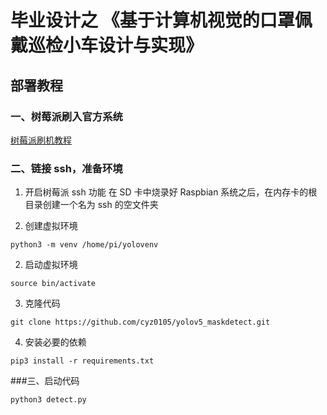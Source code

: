 # 毕业设计之 《基于计算机视觉的口罩佩戴巡检小车设计与实现》

## 部署教程

### 一、树莓派刷入官方系统
[树莓派刷机教程](https://blog.csdn.net/xiaozhoukong/article/details/112726366 '树莓派刷机教程') 
### 二、链接 ssh，准备环境

1. 开启树莓派 ssh 功能
   在 SD 卡中烧录好 Raspbian 系统之后，在内存卡的根目录创建一个名为 ssh 的空文件夹

2. 创建虚拟环境

```shell
python3 -m venv /home/pi/yolovenv
```

2. 启动虚拟环境

```shell
source bin/activate
```

3. 克隆代码

```shell
git clone https://github.com/cyz0105/yolov5_maskdetect.git
```

4. 安装必要的依赖

```shell
pip3 install -r requirements.txt
```

###三、启动代码

```shell
python3 detect.py
```
